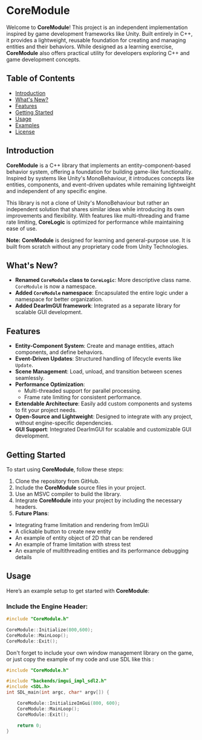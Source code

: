 # CoreModule

Welcome to **CoreModule**! This project is an independent implementation inspired by game development frameworks like Unity. Built entirely in C++, it provides a lightweight, reusable foundation for creating and managing entities and their behaviors. While designed as a learning exercise, **CoreModule** also offers practical utility for developers exploring C++ and game development concepts.

## Table of Contents
- [Introduction](#introduction)
- [What's New?](#whats-new)
- [Features](#features)
- [Getting Started](#getting-started)
- [Usage](#usage)
- [Examples](#examples)
- [License](#license)

## Introduction

**CoreModule** is a C++ library that implements an entity-component-based behavior system, offering a foundation for building game-like functionality. Inspired by systems like Unity's MonoBehaviour, it introduces concepts like entities, components, and event-driven updates while remaining lightweight and independent of any specific engine.

This library is not a clone of Unity's MonoBehaviour but rather an independent solution that shares similar ideas while introducing its own improvements and flexibility. With features like multi-threading and frame rate limiting, **CoreLogic** is optimized for performance while maintaining ease of use.

**Note:** **CoreModule** is designed for learning and general-purpose use. It is built from scratch without any proprietary code from Unity Technologies.

## What's New?

- **Renamed `CoreModule` class to `CoreLogic`**: More descriptive class name. `CoreModule` is now a namespace.
- **Added `CoreModule` namespace**: Encapsulated the entire logic under a namespace for better organization.
- **Added DearImGUI framework**: Integrated as a separate library for scalable GUI development.

## Features

- **Entity-Component System**: Create and manage entities, attach components, and define behaviors.
- **Event-Driven Updates**: Structured handling of lifecycle events like `Update`.
- **Scene Management**: Load, unload, and transition between scenes seamlessly.
- **Performance Optimization**:
  - Multi-threaded support for parallel processing.
  - Frame rate limiting for consistent performance.
- **Extendable Architecture**: Easily add custom components and systems to fit your project needs.
- **Open-Source and Lightweight**: Designed to integrate with any project, without engine-specific dependencies.
- **GUI Support**: Integrated DearImGUI for scalable and customizable GUI development.

## Getting Started

To start using **CoreModule**, follow these steps:

1. Clone the repository from GitHub.
2. Include the **CoreModule** source files in your project.
3. Use an MSVC compiler to build the library.
4. Integrate **CoreModule** into your project by including the necessary headers.
5. **Future Plans**: 
- Integrating frame limitation and rendering from ImGUi
- A clickable button to create new entity
- An example of entity object of 2D that can be rendered
- An example of frame limitation with stress test
- An example of multithreading entities and its performance debugging details

## Usage

Here’s an example setup to get started with **CoreModule**:

### Include the Engine Header:
```cpp
#include "CoreModule.h"

CoreModule::Initialize(800,600);
CoreModule::MainLoop();
CoreModule::Exit();
```
Don't forget to include your own window management library on the game, or just copy the example of my code and use SDL like this :

```cpp
#include "CoreModule.h"

#include "backends/imgui_impl_sdl2.h"
#include <SDL.h>
int SDL_main(int argc, char* argv[]) {

    CoreModule::InitializeImGui(800, 600);
    CoreModule::MainLoop();
    CoreModule::Exit();

    return 0;
}

```
